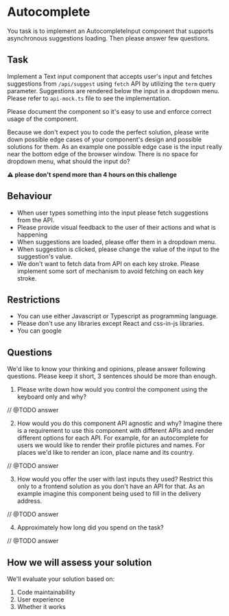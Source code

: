 # Autocomplete

You task is to implement an AutocompleteInput component that supports asynchronous suggestions loading. Then please answer few questions.

## Task

Implement a Text input component that accepts user's input and fetches suggestions from `/api/suggest` using `fetch` API by utilizing the `term` query parameter. Suggestions are rendered below the input in a dropdown menu. Please refer to `api-mock.ts` file to see the implementation.

Please document the component so it's easy to use and enforce correct usage of the component.

Because we don't expect you to code the perfect solution, please write down possible edge cases of your component's design and possible solutions for them. As an example one possible edge case is the input really near the bottom edge of the browser window. There is no space for dropdown menu, what should the input do?

**⚠️ please don't spend more than 4 hours on this challenge**

## Behaviour

- When user types something into the input please fetch suggestions from the API.
- Please provide visual feedback to the user of their actions and what is happening
- When suggestions are loaded, please offer them in a dropdown menu.
- When suggestion is clicked, please change the value of the input to the suggestion's value.
- We don't want to fetch data from API on each key stroke. Please implement some sort of mechanism to avoid fetching on each key stroke.

## Restrictions

- You can use either Javascript or Typescript as programming language.
- Please don't use any libraries except React and css-in-js libraries.
- You can google

## Questions

We'd like to know your thinking and opinions, please answer following questions. Please keep it short, 3 sentences should be more than enough.

1. Please write down how would you control the component using the keyboard only and why?

// @TODO answer

2. How would you do this component API agnostic and why? Imagine there is a requirement to use this component with different APIs and render different options for each API. For example, for an autocomplete for users we would like to render their profile pictures and names. For places we'd like to render an icon, place name and its country.

// @TODO answer

3. How would you offer the user with last inputs they used? Restrict this only to a frontend solution as you don't have an API for that. As an example imagine this component being used to fill in the delivery address.

// @TODO answer

4. Approximately how long did you spend on the task?

// @TODO answer

## How we will assess your solution

We'll evaluate your solution based on:

1. Code maintainability
2. User experience
3. Whether it works
